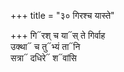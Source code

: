 +++
title = "३० गिरश्च यास्ते"

+++
गि᳓रश् च या᳓स् ते गिर्वाह  
उक्था᳓ च तु᳓भ्यं ता᳓नि  
सत्रा᳓ दधिरे᳓ श᳓वांसि